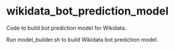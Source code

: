 # wikidata_bot_prediction_model
Code to build bot prediction model for Wikidata.

Run model_builder.sh to build Wikidata bot prediction model.